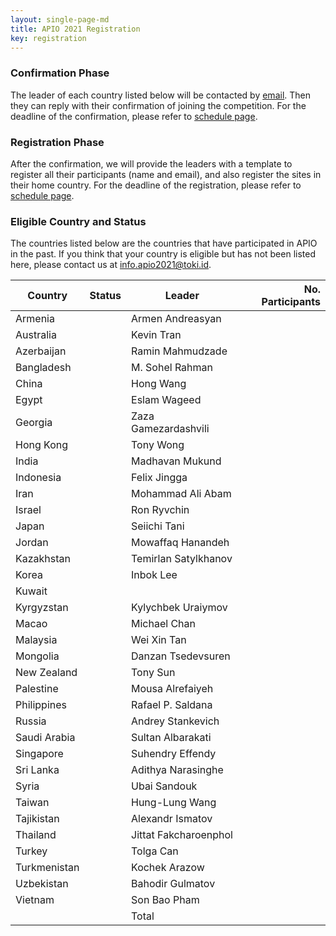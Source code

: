 ```yaml
---
layout: single-page-md
title: APIO 2021 Registration
key: registration
---
```


### Confirmation Phase
The leader of each country listed below will be contacted by [email](mailto:info.apio2021@iatoki.id).
Then they can reply with their confirmation of joining the competition.
For the deadline of the confirmation, please refer to [schedule page](schedule).

### Registration Phase
After the confirmation, we will provide the leaders with a template to register all their participants (name and email), and also register the sites in their home country.
For the deadline of the registration, please refer to [schedule page](schedule).

### Eligible Country and Status
The countries listed below are the countries that have participated in APIO in the past.
If you think that your country is eligible but has not been listed here, please contact us at [info.apio2021@toki.id](mailto:info.apio2021@toki.id).

| Country | Status | Leader | No. Participants |
|---------|--------|--------|-----------------:|
| Armenia      | <span class="status-cm"></span> | Armen Andreasyan       |   |
| Australia    | <span class="status-co"></span> | Kevin Tran             |   |
| Azerbaijan   | <span class="status-co"></span> | Ramin Mahmudzade       |   |
| Bangladesh   | <span class="status-cm"></span> | M. Sohel Rahman        |   |
| China        | <span class="status-co"></span> | Hong Wang              |   |
| Egypt        | <span class="status-cm"></span> | Eslam Wageed           |   |
| Georgia      | <span class="status-cm"></span> | Zaza Gamezardashvili   |   |
| Hong Kong    | <span class="status-co"></span> | Tony Wong              |   |
| India        | <span class="status-co"></span> | Madhavan Mukund        |   |
| Indonesia    | <span class="status-co"></span> | Felix Jingga           |   |
| Iran         | <span class="status-cm"></span> | Mohammad Ali Abam      |   |
| Israel       | <span class="status-cm"></span> | Ron Ryvchin            |   |
| Japan        | <span class="status-cm"></span> | Seiichi Tani           |   |
| Jordan       | <span class="status-co"></span> | Mowaffaq Hanandeh      |   |
| Kazakhstan   | <span class="status-co"></span> | Temirlan Satylkhanov   |   |
| Korea        | <span class="status-cm"></span> | Inbok Lee              |   |
| Kuwait       | <span class="status-nc"></span> |                        |   |
| Kyrgyzstan   | <span class="status-co"></span> | Kylychbek Uraiymov     |   |
| Macao        | <span class="status-cm"></span> | Michael Chan           |   |
| Malaysia     | <span class="status-cm"></span> | Wei Xin Tan            |   |
| Mongolia     | <span class="status-co"></span> | Danzan Tsedevsuren     |   |
| New Zealand  | <span class="status-cm"></span> | Tony Sun               |   |
| Palestine    | <span class="status-co"></span> | Mousa Alrefaiyeh       |   |
| Philippines  | <span class="status-co"></span> | Rafael P. Saldana      |   |
| Russia       | <span class="status-co"></span> | Andrey Stankevich      |   |
| Saudi Arabia | <span class="status-cm"></span> | Sultan Albarakati      |   |
| Singapore    | <span class="status-cm"></span> | Suhendry Effendy       |   |
| Sri Lanka    | <span class="status-co"></span> | Adithya Narasinghe     |   |
| Syria        | <span class="status-cm"></span> | Ubai Sandouk           |   |
| Taiwan       | <span class="status-cm"></span> | Hung-Lung Wang         |   |
| Tajikistan   | <span class="status-cm"></span> | Alexandr Ismatov       |   |
| Thailand     | <span class="status-co"></span> | Jittat Fakcharoenphol  |   |
| Turkey       | <span class="status-cm"></span> | Tolga Can              |   |
| Turkmenistan | <span class="status-co"></span> | Kochek Arazow          |   |
| Uzbekistan   | <span class="status-co"></span> | Bahodir Gulmatov       |   |
| Vietnam      | <span class="status-co"></span> | Son Bao Pham           |   |
|              |                                 | Total                  |   |
